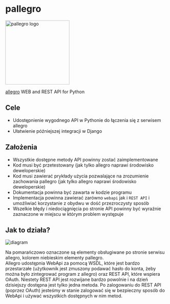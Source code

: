 # pallegro

<img src="https://raw.github.com/Behoston/pallegro/master/misc/logo.png"  height="200" width="200" title="pallegro logo" />


<a href="http://allegro.pl" target="_blank">allegro</a> WEB and REST API for Python


## Cele
 - Udostępnienie wygodnego API w Pythonie do łączenia się z serwisem allegro
 - Ułatwienie późniejszej integracji w Django
 
## Założenia
 - Wszystkie dostępne metody API powinny zostać zaimplementowane
 - Kod musi być przetestowany (jak tylko allegro naprawi środowisko deweloperskie)
 - Kod musi zawierać prykłady użycia pozwalające na zrozumienie zachowania pallegro (jak tylko allegro naprawi środowisko deweloperskie)
 - Dokumentacja powinna być zawarta w kodzie programu
 - Implementacja powinna zawierać zarówno `webapi` jak i `REST API` i umożliwiać korzystanie z obydwu w dość przezroczysty sposób
 - Wszelkie błędy i niedociągnięcia po stronie API powinny być wyraźnie zaznaczone w miejscu w którym problem występuje

## Jak to działa?
<img src="https://raw.github.com/Behoston/pallegro/master/misc/diagram.png" title="diagram" />

Na pomarańczowo oznaczone są elementy obsługiwane po stronie serwisu allegro, kolorem niebieskim elementy pallegro.<br>
Allegro udostępnia WebApi za pomocą WSDL, które jest bardzo przestarzałe 
(użytkownik jest zmuszony podawać hasło do konta, żeby można było zintegrować program z allegro) 
oraz REST API, które wspiera OAuth. Niestety REST API jest rozwijane bardzo powolnie i na dzień dzisiejszy dostępna jest tylko jedna metoda.
Po zalogowaniu do REST API (poprzez OAuth) jesteśmy w stanie zalogować się w bezpieczny sposób do WebApi i używać wszystkich dostępnych w nim metod.
